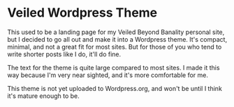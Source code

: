 # Veiled Wordpress Theme

This used to be a landing page for my Veiled Beyond Banality personal site, but I decided to go all out and make it into a Wordpress theme. It's compact, minimal, and not a great fit for most sites. But for those of you who tend to write shorter posts like I do, it'll do fine.

The text for the theme is quite large compared to most sites. I made it this way because I'm very near sighted, and it's more comfortable for me.

This theme is not yet uploaded to Wordpress.org, and won't be until I think it's mature enough to be.
